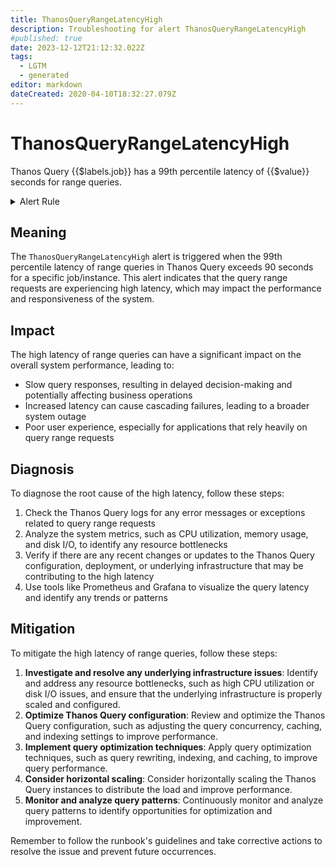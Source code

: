 ```yaml
---
title: ThanosQueryRangeLatencyHigh
description: Troubleshooting for alert ThanosQueryRangeLatencyHigh
#published: true
date: 2023-12-12T21:12:32.022Z
tags: 
  - LGTM
  - generated
editor: markdown
dateCreated: 2020-04-10T18:32:27.079Z
---
```


# ThanosQueryRangeLatencyHigh

Thanos Query {{$labels.job}} has a 99th percentile latency of {{$value}} seconds for range queries.

<details>
  <summary>Alert Rule</summary>

{{% rule "thanos/thanos-query.yml" "ThanosQueryRangeLatencyHigh" %}}

{{% comment %}}

```yaml
alert: ThanosQueryRangeLatencyHigh
expr: (histogram_quantile(0.99, sum by (job, le) (rate(http_request_duration_seconds_bucket{job=~".*thanos-query.*", handler="query_range"}[5m]))) > 90 and sum by (job) (rate(http_request_duration_seconds_count{job=~".*thanos-query.*", handler="query_range"}[5m])) > 0)
for: 10m
labels:
    severity: critical
annotations:
    summary: Thanos Query Range Latency High (instance {{ $labels.instance }})
    description: |-
        Thanos Query {{$labels.job}} has a 99th percentile latency of {{$value}} seconds for range queries.
          VALUE = {{ $value }}
          LABELS = {{ $labels }}
    runbook: https://github.com/srerun/prometheus-alerts/blob/main/content/runbooks/thanos-query/ThanosQueryRangeLatencyHigh.md

```

{{% /comment %}}

</details>


## Meaning

The `ThanosQueryRangeLatencyHigh` alert is triggered when the 99th percentile latency of range queries in Thanos Query exceeds 90 seconds for a specific job/instance. This alert indicates that the query range requests are experiencing high latency, which may impact the performance and responsiveness of the system.

## Impact

The high latency of range queries can have a significant impact on the overall system performance, leading to:

* Slow query responses, resulting in delayed decision-making and potentially affecting business operations
* Increased latency can cause cascading failures, leading to a broader system outage
* Poor user experience, especially for applications that rely heavily on query range requests

## Diagnosis

To diagnose the root cause of the high latency, follow these steps:

1. Check the Thanos Query logs for any error messages or exceptions related to query range requests
2. Analyze the system metrics, such as CPU utilization, memory usage, and disk I/O, to identify any resource bottlenecks
3. Verify if there are any recent changes or updates to the Thanos Query configuration, deployment, or underlying infrastructure that may be contributing to the high latency
4. Use tools like Prometheus and Grafana to visualize the query latency and identify any trends or patterns

## Mitigation

To mitigate the high latency of range queries, follow these steps:

1. **Investigate and resolve any underlying infrastructure issues**: Identify and address any resource bottlenecks, such as high CPU utilization or disk I/O issues, and ensure that the underlying infrastructure is properly scaled and configured.
2. **Optimize Thanos Query configuration**: Review and optimize the Thanos Query configuration, such as adjusting the query concurrency, caching, and indexing settings to improve performance.
3. **Implement query optimization techniques**: Apply query optimization techniques, such as query rewriting, indexing, and caching, to improve query performance.
4. **Consider horizontal scaling**: Consider horizontally scaling the Thanos Query instances to distribute the load and improve performance.
5. **Monitor and analyze query patterns**: Continuously monitor and analyze query patterns to identify opportunities for optimization and improvement.

Remember to follow the runbook's guidelines and take corrective actions to resolve the issue and prevent future occurrences.
